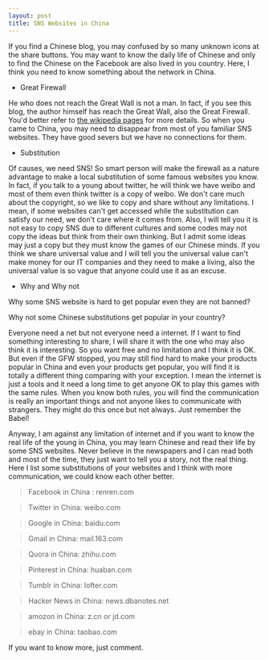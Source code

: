 ```yaml
---
layout: post
title: SNS Websites in China
---
```


If you find a Chinese blog, you may confused by so many unknown icons at the share buttons. You may want to know the daily life of Chinese and only to find the Chinese on the Facebook are also lived in you country. Here, I think you need to know something about the network in China.

- Great Firewall

He who does not reach the Great Wall is not a man. In fact, if you see this blog, the author himself has reach the Great Wall, also the Great Firewall. You'd better refer to [the wikipedia pages](http://en.wikipedia.org/wiki/Internet_censorship_in_the_People%27s_Republic_of_China#Technical_implementation) for more details. So when you came to China, you may need to disappear from most of you familiar SNS websites. They have good severs but we have no connections for them.

- Substitution

Of causes, we need SNS! So smart person will make the firewall as a nature advantage to make a local substitution of some famous websites you know. In fact, if you talk to a young about twitter, he will think we have weibo and most of them even think twitter is a copy of weibo. We don't care much about the copyright, so we like to copy and share without any limitations. I mean, if some websites can't get accessed while the substitution can satisfy our need, we don't care where it comes from. Also, I will tell you it is not easy to copy SNS due to different cultures and some codes may not copy the ideas but think from their own thinking. But I admit some ideas may just a copy but they must know the games of our Chinese minds. If you think we share universal value and I will tell you the universal value can't make money for our IT companies and they need to make a living, also the universal value is so vague that anyone could use it as an excuse.

- Why and Why not

Why some SNS website is hard to get popular even they are not banned?

Why not some Chinese substitutions get popular in your country?

Everyone need a net but not everyone need a internet. If I want to find something interesting to share, I will share it with the one who may also think it is interesting. So you want free and no limitation and I think it is OK. But even if the GFW stopped, you may still find hard to make your products popular in China and even your products get popular, you will find it is totally a different thing comparing with your exception. I mean the internet is just a tools and it need a long time to get anyone OK to play this games with the same rules. When you know both rules, you will find the communication is really an important things and not anyone likes to communicate with strangers. They might do this once but not always. Just remember the Babel!

Anyway, I am against any limitation of internet and if you want to know the real life of the young in China, you may learn Chinese and read their life by some SNS websites. Never believe in the newspapers and I can read both and most of the time, they just want to tell you a story, not the real thing. Here I list some substitutions of your websites and I think with more communication, we could know each other better.

> Facebook in China : renren.com

> Twitter in China: weibo.com

> Google in China: baidu.com

> Gmail in China: mail.163.com

> Quora in China: zhihu.com

> Pinterest in China: huaban.com

> Tumblr in China: lofter.com

> Hacker News in China: news.dbanotes.net

> amozon in China: z.cn or jd.com

> ebay in China: taobao.com

If you want to know more, just comment.
